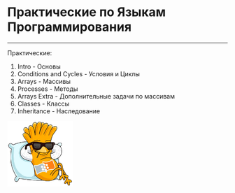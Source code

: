 # Практические по Языкам Программирования
___
Практические:
1. Intro - Основы
2. Сonditions and Сycles - Условия и Циклы
3. Arrays - Массивы
4. Processes - Методы
5. Arrays Extra - Дополнительные задачи по массивам
6. Classes - Классы
7. Inheritance - Наследование

<img src="img/image.jpg" width="150" height="150">
